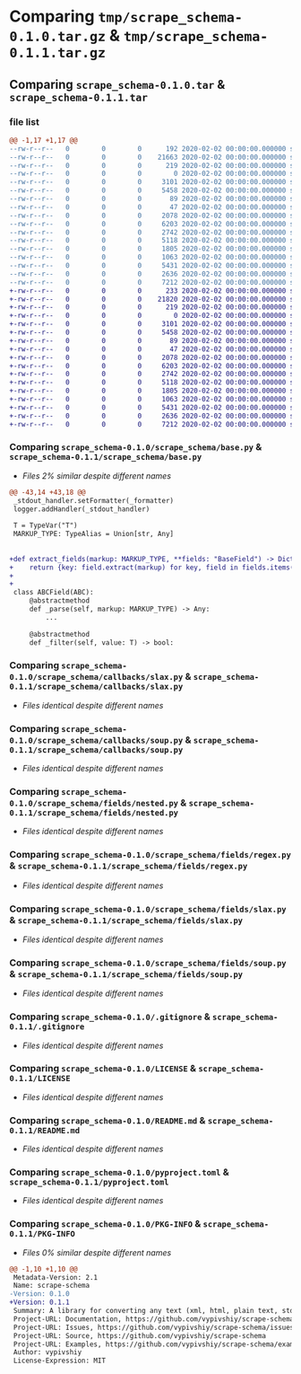 # Comparing `tmp/scrape_schema-0.1.0.tar.gz` & `tmp/scrape_schema-0.1.1.tar.gz`

## Comparing `scrape_schema-0.1.0.tar` & `scrape_schema-0.1.1.tar`

### file list

```diff
@@ -1,17 +1,17 @@
--rw-r--r--   0        0        0      192 2020-02-02 00:00:00.000000 scrape_schema-0.1.0/scrape_schema/__init__.py
--rw-r--r--   0        0        0    21663 2020-02-02 00:00:00.000000 scrape_schema-0.1.0/scrape_schema/base.py
--rw-r--r--   0        0        0      219 2020-02-02 00:00:00.000000 scrape_schema-0.1.0/scrape_schema/exceptions.py
--rw-r--r--   0        0        0        0 2020-02-02 00:00:00.000000 scrape_schema-0.1.0/scrape_schema/callbacks/__init__.py
--rw-r--r--   0        0        0     3101 2020-02-02 00:00:00.000000 scrape_schema-0.1.0/scrape_schema/callbacks/slax.py
--rw-r--r--   0        0        0     5458 2020-02-02 00:00:00.000000 scrape_schema-0.1.0/scrape_schema/callbacks/soup.py
--rw-r--r--   0        0        0       89 2020-02-02 00:00:00.000000 scrape_schema-0.1.0/scrape_schema/factory/__init__.py
--rw-r--r--   0        0        0       47 2020-02-02 00:00:00.000000 scrape_schema-0.1.0/scrape_schema/fields/__init__.py
--rw-r--r--   0        0        0     2078 2020-02-02 00:00:00.000000 scrape_schema-0.1.0/scrape_schema/fields/nested.py
--rw-r--r--   0        0        0     6203 2020-02-02 00:00:00.000000 scrape_schema-0.1.0/scrape_schema/fields/regex.py
--rw-r--r--   0        0        0     2742 2020-02-02 00:00:00.000000 scrape_schema-0.1.0/scrape_schema/fields/slax.py
--rw-r--r--   0        0        0     5118 2020-02-02 00:00:00.000000 scrape_schema-0.1.0/scrape_schema/fields/soup.py
--rw-r--r--   0        0        0     1805 2020-02-02 00:00:00.000000 scrape_schema-0.1.0/.gitignore
--rw-r--r--   0        0        0     1063 2020-02-02 00:00:00.000000 scrape_schema-0.1.0/LICENSE
--rw-r--r--   0        0        0     5431 2020-02-02 00:00:00.000000 scrape_schema-0.1.0/README.md
--rw-r--r--   0        0        0     2636 2020-02-02 00:00:00.000000 scrape_schema-0.1.0/pyproject.toml
--rw-r--r--   0        0        0     7212 2020-02-02 00:00:00.000000 scrape_schema-0.1.0/PKG-INFO
+-rw-r--r--   0        0        0      233 2020-02-02 00:00:00.000000 scrape_schema-0.1.1/scrape_schema/__init__.py
+-rw-r--r--   0        0        0    21820 2020-02-02 00:00:00.000000 scrape_schema-0.1.1/scrape_schema/base.py
+-rw-r--r--   0        0        0      219 2020-02-02 00:00:00.000000 scrape_schema-0.1.1/scrape_schema/exceptions.py
+-rw-r--r--   0        0        0        0 2020-02-02 00:00:00.000000 scrape_schema-0.1.1/scrape_schema/callbacks/__init__.py
+-rw-r--r--   0        0        0     3101 2020-02-02 00:00:00.000000 scrape_schema-0.1.1/scrape_schema/callbacks/slax.py
+-rw-r--r--   0        0        0     5458 2020-02-02 00:00:00.000000 scrape_schema-0.1.1/scrape_schema/callbacks/soup.py
+-rw-r--r--   0        0        0       89 2020-02-02 00:00:00.000000 scrape_schema-0.1.1/scrape_schema/factory/__init__.py
+-rw-r--r--   0        0        0       47 2020-02-02 00:00:00.000000 scrape_schema-0.1.1/scrape_schema/fields/__init__.py
+-rw-r--r--   0        0        0     2078 2020-02-02 00:00:00.000000 scrape_schema-0.1.1/scrape_schema/fields/nested.py
+-rw-r--r--   0        0        0     6203 2020-02-02 00:00:00.000000 scrape_schema-0.1.1/scrape_schema/fields/regex.py
+-rw-r--r--   0        0        0     2742 2020-02-02 00:00:00.000000 scrape_schema-0.1.1/scrape_schema/fields/slax.py
+-rw-r--r--   0        0        0     5118 2020-02-02 00:00:00.000000 scrape_schema-0.1.1/scrape_schema/fields/soup.py
+-rw-r--r--   0        0        0     1805 2020-02-02 00:00:00.000000 scrape_schema-0.1.1/.gitignore
+-rw-r--r--   0        0        0     1063 2020-02-02 00:00:00.000000 scrape_schema-0.1.1/LICENSE
+-rw-r--r--   0        0        0     5431 2020-02-02 00:00:00.000000 scrape_schema-0.1.1/README.md
+-rw-r--r--   0        0        0     2636 2020-02-02 00:00:00.000000 scrape_schema-0.1.1/pyproject.toml
+-rw-r--r--   0        0        0     7212 2020-02-02 00:00:00.000000 scrape_schema-0.1.1/PKG-INFO
```

### Comparing `scrape_schema-0.1.0/scrape_schema/base.py` & `scrape_schema-0.1.1/scrape_schema/base.py`

 * *Files 2% similar despite different names*

```diff
@@ -43,14 +43,18 @@
 _stdout_handler.setFormatter(_formatter)
 logger.addHandler(_stdout_handler)
 
 T = TypeVar("T")
 MARKUP_TYPE: TypeAlias = Union[str, Any]
 
 
+def extract_fields(markup: MARKUP_TYPE, **fields: "BaseField") -> Dict[str, Any]:
+    return {key: field.extract(markup) for key, field in fields.items()}
+
+
 class ABCField(ABC):
     @abstractmethod
     def _parse(self, markup: MARKUP_TYPE) -> Any:
         ...
 
     @abstractmethod
     def _filter(self, value: T) -> bool:
```

### Comparing `scrape_schema-0.1.0/scrape_schema/callbacks/slax.py` & `scrape_schema-0.1.1/scrape_schema/callbacks/slax.py`

 * *Files identical despite different names*

### Comparing `scrape_schema-0.1.0/scrape_schema/callbacks/soup.py` & `scrape_schema-0.1.1/scrape_schema/callbacks/soup.py`

 * *Files identical despite different names*

### Comparing `scrape_schema-0.1.0/scrape_schema/fields/nested.py` & `scrape_schema-0.1.1/scrape_schema/fields/nested.py`

 * *Files identical despite different names*

### Comparing `scrape_schema-0.1.0/scrape_schema/fields/regex.py` & `scrape_schema-0.1.1/scrape_schema/fields/regex.py`

 * *Files identical despite different names*

### Comparing `scrape_schema-0.1.0/scrape_schema/fields/slax.py` & `scrape_schema-0.1.1/scrape_schema/fields/slax.py`

 * *Files identical despite different names*

### Comparing `scrape_schema-0.1.0/scrape_schema/fields/soup.py` & `scrape_schema-0.1.1/scrape_schema/fields/soup.py`

 * *Files identical despite different names*

### Comparing `scrape_schema-0.1.0/.gitignore` & `scrape_schema-0.1.1/.gitignore`

 * *Files identical despite different names*

### Comparing `scrape_schema-0.1.0/LICENSE` & `scrape_schema-0.1.1/LICENSE`

 * *Files identical despite different names*

### Comparing `scrape_schema-0.1.0/README.md` & `scrape_schema-0.1.1/README.md`

 * *Files identical despite different names*

### Comparing `scrape_schema-0.1.0/pyproject.toml` & `scrape_schema-0.1.1/pyproject.toml`

 * *Files identical despite different names*

### Comparing `scrape_schema-0.1.0/PKG-INFO` & `scrape_schema-0.1.1/PKG-INFO`

 * *Files 0% similar despite different names*

```diff
@@ -1,10 +1,10 @@
 Metadata-Version: 2.1
 Name: scrape-schema
-Version: 0.1.0
+Version: 0.1.1
 Summary: A library for converting any text (xml, html, plain text, stdout, etc) to python datatypes
 Project-URL: Documentation, https://github.com/vypivshiy/scrape-schema#readme
 Project-URL: Issues, https://github.com/vypivshiy/scrape-schema/issues
 Project-URL: Source, https://github.com/vypivshiy/scrape-schema
 Project-URL: Examples, https://github.com/vypivshiy/scrape-schema/examples
 Author: vypivshiy
 License-Expression: MIT
```

